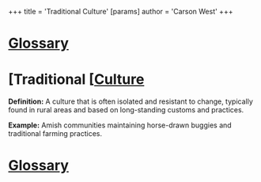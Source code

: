 +++
 title = 'Traditional Culture'
[params]
	author = 'Carson West'
+++
# [Glossary](./../glossary/)

# [Traditional [[Culture](./../traditional-[[culture/) 
**Definition:**  A culture that is often isolated and resistant to change, typically found in rural areas and based on long-standing customs and practices.

**Example:**  Amish communities maintaining horse-drawn buggies and traditional farming practices.

# [Glossary](./../glossary/)